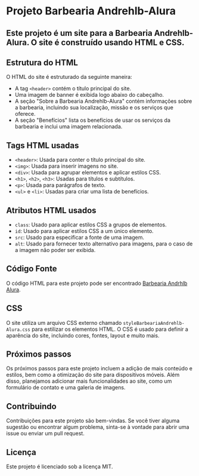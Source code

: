 <h1> Projeto Barbearia Andrehlb-Alura </h1>

<h2> Este projeto é um site para a Barbearia Andrehlb-Alura. O site é construído usando HTML e CSS. </h2>

## Estrutura do HTML

O HTML do site é estruturado da seguinte maneira:

- A tag `<header>` contém o título principal do site.
- Uma imagem de banner é exibida logo abaixo do cabeçalho.
- A seção "Sobre a Barbearia Andrehlb-Alura" contém informações sobre a barbearia, incluindo sua localização, missão e os serviços que oferece.
- A seção "Benefícios" lista os benefícios de usar os serviços da barbearia e inclui uma imagem relacionada.

## Tags HTML usadas

- `<header>`: Usada para conter o título principal do site.
- `<img>`: Usada para inserir imagens no site.
- `<div>`: Usada para agrupar elementos e aplicar estilos CSS.
- `<h1>`, `<h2>`, `<h3>`: Usadas para títulos e subtítulos.
- `<p>`: Usada para parágrafos de texto.
- `<ul>` e `<li>`: Usadas para criar uma lista de benefícios.

## Atributos HTML usados

- `class`: Usado para aplicar estilos CSS a grupos de elementos.
- `id`: Usado para aplicar estilos CSS a um único elemento.
- `src`: Usado para especificar a fonte de uma imagem.
- `alt`: Usado para fornecer texto alternativo para imagens, para o caso de a imagem não poder ser exibida.

## Código Fonte

O código HTML para este projeto pode ser encontrado [Barbearia  Andrhlb Alura](https://github.com/Andrehlb/andrehlb-helloone.github.io/blob/32a375cb3ba82b1b57504caf611eaf5b4aed90b1/indexBarbearia-Andrehlb-Alura.html).

## CSS

O site utiliza um arquivo CSS externo chamado `styleBarbeariaAndrehlb-Alura.css` para estilizar os elementos HTML. O CSS é usado para definir a aparência do site, incluindo cores, fontes, layout e muito mais.

## Próximos passos

Os próximos passos para este projeto incluem a adição de mais conteúdo e estilos, bem como a otimização do site para dispositivos móveis. Além disso, planejamos adicionar mais funcionalidades ao site, como um formulário de contato e uma galeria de imagens.

## Contribuindo

Contribuições para este projeto são bem-vindas. Se você tiver alguma sugestão ou encontrar algum problema, sinta-se à vontade para abrir uma issue ou enviar um pull request.

## Licença

Este projeto é licenciado sob a licença MIT.
